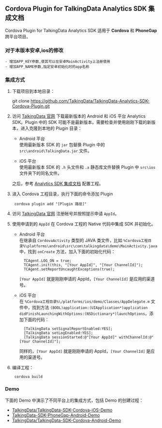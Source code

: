 ## Cordova Plugin for TalkingData Analytics SDK 集成文档  

Cordova Plugin for TalkingData Analytics SDK 适用于 __Cordova__ 和 __PhoneGap__ 跨平台项目。


### 对于本版本安卓,ios的修改
	- 增加APP_KEY参数,使其可以在安卓MainActivity上注册使用
	- 增加APP_NAME参数,指定安卓初始化时的app名称

### 集成方式

1. 下载项目到本地目录：

	git clone https://github.com/TalkingData/TalkingData-Analytics-SDK-Cordova-Plugin.git

2. 访问 [TalkingData 官网](https://www.talkingdata.com/) 下载最新版本的 Android 和 iOS 平台 Analytics SDK。Plugin 中的 SDK 可能不是最新版本，需要检查并使用刚刚下载的新版本，进入克隆到本地的 Plugin 目录：
	- Android 平台  
	使用最新版本 SDK 的 `jar` 包替换 Plugin 中的 `src\android\TalkingData.jar` 文件。


	- iOS 平台  
	使用最新版本 SDK 的 `.h` 头文件和 `.a` 静态库文件替换 Plugin 中 `src\ios` 文件夹下的同名文件。

	之后，参考 [Analytics SDK 集成文档](https://www.talkingdata.com/app/document_web/index.jsp?statistics) 配置工程。

3. 进入 Cordova 工程目录，执行下面的命令添加 Plugin

		cordova plugin add "[Plugin 路径]"

4. 访问 [TalkingData 官网](https://www.talkingdata.com/) 注册帐号并按照提示申请 `AppId`。
5. 使用申请到的 `AppId` 在 Cordova 工程的 Native 代码中集成 SDK 并初始化。
	- Android 平台  
	在继承自 `CordovaActivity` 类型的 JAVA 类文件，比如 `%Cordova工程目录%\platforms\android\src\com\talkingdata\demo\MainActivity.java` 中，找到 `onCreate` 方法，加入下面的初始化代码：

			TCAgent.LOG_ON = true;
	        TCAgent.init(this, "[Your AppId]", "[Your ChannelId]");
	        TCAgent.setReportUncaughtExceptions(true);

		`[Your AppId]` 就是刚刚申请的 AppId，`[Your ChannelId]` 是应用的渠道号。


	- iOS 平台  
	在 `%Cordova工程目录%\/platforms/ios/demo/Classes/AppDelegate.m` 文件中，找到方法 `(BOOL)application:(UIApplication*)application didFinishLaunchingWithOptions:(NSDictionary*)launchOptions`，添加下面的代码：

			[TalkingData setSignalReportEnabled:YES];
    		[TalkingData setLogEnabled:YES];
    		[TalkingData sessionStarted:@"[Your AppId]" withChannelId:@"[Your ChannelId]"];

		同样的，`[Your AppId]` 就是刚刚申请的 AppId，`[Your ChannelId]` 是应用的渠道号。

6. 编译工程：

		cordova build

### Demo

下面的 Demo 中演示了不同平台上的集成方式，包括 Demo 的创建过程：

- [TalkingData/TalkingData-SDK-Cordova-iOS-Demo](https://github.com/TalkingData/TalkingData-SDK-Cordova-iOS-Demo)
- [TalkingData-SDK-PhoneGap-Android-Demo](https://github.com/TalkingData/TalkingData-SDK-PhoneGap-Android-Demo)
- [TalkingData/TalkingData-SDK-Cordova-Android-Demo](https://github.com/TalkingData/TalkingData-SDK-Cordova-Android-Demo)



